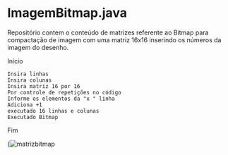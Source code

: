 # ImagemBitmap.java
Repositório contem o conteúdo de matrizes referente ao Bitmap para compactação de imagem com uma matriz 16x16 inserindo os números da imagem do desenho.

   Inicio

    Insira linhas
    Insira colunas
    Insira matriz 16 por 16 
    Por controle de repetições no código
    Informe os elementos da "x " linha 
    Adiciona +1
    executado 16 linhas e colunas
    Executado Bitmap

   Fim
    
 
(![matrizbitmap](https://user-images.githubusercontent.com/99374140/173200089-15d51b18-459b-40f8-8dca-5803a5afae68.png)

